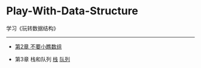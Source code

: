 # Play-With-Data-Structure
学习《玩转数据结构》

---

+ [第2章 不要小瞧数组](./Array)

+ 第3章 栈和队列	[栈](./Stack)   [队列](./Queue)
